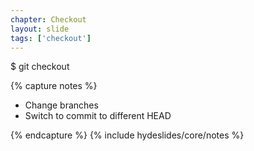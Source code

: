 ```yaml
---
chapter: Checkout
layout: slide
tags: ['checkout']
---
```


  $ git checkout <branch-name>



{% capture notes %}

* Change branches
* Switch to commit to different HEAD

{% endcapture %}
{% include hydeslides/core/notes %}
